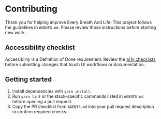 # Contributing

Thank you for helping improve Every Breath And Life! This project follows the guidelines in `AGENTS.md`. Please review those instructions before starting new work.

## Accessibility checklist

Accessibility is a Definition of Done requirement. Review the [a11y checklists](docs/a11y/checklist.md) before submitting changes that touch UI workflows or documentation.

## Getting started

1. Install dependencies with `yarn install`.
2. Run `yarn lint` or the stack-specific commands listed in `AGENTS.md` before opening a pull request.
3. Copy the PR checklist from `AGENTS.md` into your pull request description to confirm required checks.
